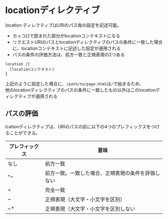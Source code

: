 # locationディレクティブ

location ディレクティブはURIのパス毎の設定を記述可能。
- カッコ{}で囲まれた部分がlocationコンテキストになる
- リクエストURIのパスとlocationディレクティブのパスの条件に一致した場合に、locationコンテキストに記述した設定が適用される
- パスの条件の評価方法は、前方一致と正規表現の2つある

```
location /{
  [locationコンテキスト]
}
```

上記のように設定した場合に、`/path/to/page.html`は`/`で始まるため、  
他のlocationディレクティブのパスの条件に一致したもの以外はこのlocationディレクティブが適用される  

## パスの評価
lcationディレクティブは、URIのパスの前に以下の4つのプレフィックスをつけることができる。

| プレフィックス | 意味 |
|---|---|
| なし | 前方一致 | 
| ^~ | 前方一致。一致した場合、正規表現の条件を評価しない |
| = | 完全一致 |
| ~ | 正規表現（大文字・小文字を区別）|
| ~* | 正規表現（大文字・小文字を区別しない |
